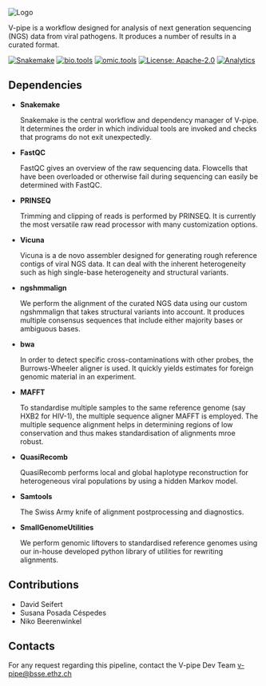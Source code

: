 ![Logo](https://cbg-ethz.github.io/V-pipe/img/logo.svg)

V-pipe is a workflow designed for analysis of next generation sequencing (NGS) data from viral pathogens. It produces a number of results in a curated format.

[![Snakemake](https://img.shields.io/badge/snakemake-≥4.8.0-brightgreen.svg?style=plastic)](https://snakemake.bitbucket.io)
[![bio.tools](https://img.shields.io/badge/bio-tools-orange.svg?style=plastic)](https://bio.tools/V-Pipe)
[![omic.tools](https://img.shields.io/badge/omic-tools-blue.svg?style=plastic)](https://omictools.com/v-pipe-tool)
[![License: Apache-2.0](https://img.shields.io/badge/License-Apache_2.0-yellow.svg?style=plastic)](https://opensource.org/licenses/Apache-2.0)
[![Analytics](https://cgb-ethz-ga-beacon.appspot.com/UA-126950686-1/github/README)](https://github.com/igrigorik/ga-beacon)

## Dependencies

- **Snakemake**

  Snakemake is the central workflow and dependency manager of V-pipe. It determines the order in which individual tools are invoked and checks that programs do not exit unexpectedly.

- **FastQC**

  FastQC gives an overview of the raw sequencing data. Flowcells that have been overloaded or otherwise fail during sequencing can easily be determined with FastQC.

- **PRINSEQ**

  Trimming and clipping of reads is performed by PRINSEQ. It is currently the most versatile raw read processor with many customization options.

- **Vicuna**

  Vicuna is a de novo assembler designed for generating rough reference contigs of viral NGS data. It can deal with the inherent heterogeneity such as high single-base heterogeneity and structural variants.

- **ngshmmalign**

  We perform the alignment of the curated NGS data using our custom ngshmmalign that takes structural variants into account. It produces multiple consensus sequences that include either majority bases or ambiguous bases.

- **bwa**

  In order to detect specific cross-contaminations with other probes, the Burrows-Wheeler aligner is used. It quickly yields estimates for foreign genomic material in an experiment.

- **MAFFT**

  To standardise multiple samples to the same reference genome (say HXB2 for HIV-1), the multiple sequence aligner MAFFT is employed. The multiple sequence alignment helps in determining regions of low conservation and thus makes standardisation of alignments mroe robust.

- **QuasiRecomb**

  QuasiRecomb performs local and global haplotype reconstruction for heterogeneous viral populations by using a hidden Markov model.

- **Samtools**

  The Swiss Army knife of alignment postprocessing and diagnostics.

- **SmallGenomeUtilities**

  We perform genomic liftovers to standardised reference genomes using our in-house developed python library of utilities for rewriting alignments.

## Contributions

- David Seifert
- Susana Posada Céspedes
- Niko Beerenwinkel

## Contacts

For any request regarding this pipeline, contact the V-pipe Dev Team <v-pipe@bsse.ethz.ch>
